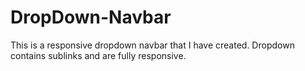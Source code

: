 # DropDown-Navbar
This is a responsive dropdown navbar that I have created. Dropdown contains sublinks and are fully responsive.
